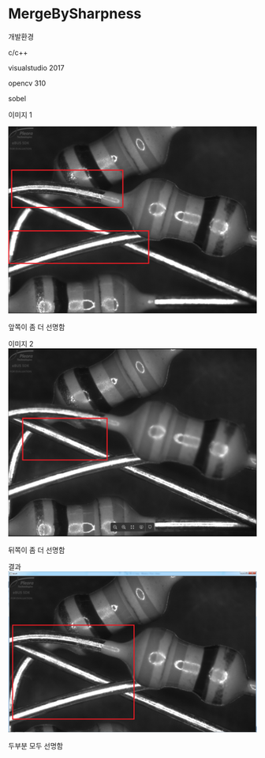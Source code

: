 # MergeBySharpness

개발환경

c/c++

visualstudio 2017

opencv 310

sobel





이미지 1

![image1](./1.png)

앞쪽이 좀 더 선명함





이미지 2
![image2](./2.png)


뒤쪽이 좀 더 선명함



결과
![image3](./3.png)


두부분 모두 선명함
